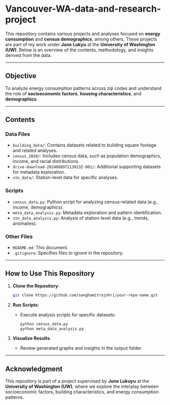 # Vancouver-WA-data-and-research-project

This repository contains various projects and analyses focused on **energy consumption** and **census demographics**, among others. These projects are part of my work under **June Lukyu** at the **University of Washington (UW)**. Below is an overview of the contents, methodology, and insights derived from the data.

---

## **Objective**

To analyze energy consumption patterns across zip codes and understand the role of **socioeconomic factors**, **housing characteristics**, and **demographics**.

---

## **Contents**

### **Data Files**
- `building_data/`: Contains datasets related to building square footage and related analyses.
- `census_2020/`: Includes census data, such as population demographics, income, and racial distributions.
- `drive-download-20240809T213923Z-001/`: Additional supporting datasets for metadata exploration.
- `stn_data/`: Station-level data for specific analyses.

### **Scripts**
- `census_data.py`: Python script for analyzing census-related data (e.g., income, demographics).
- `meta_data_analysis.py`: Metadata exploration and pattern identification.
- `stn_data_analysis.py`: Analysis of station-level data (e.g., trends, anomalies).

### **Other Files**
- `README.md`: This document.
- `.gitignore`: Specifies files to ignore in the repository.

---
## **How to Use This Repository**

1. **Clone the Repository**:
   ```bash
   git clone https://github.com/sanghamitrajohri/your-repo-name.git
   ```
2. **Run Scripts**:
   - Execute analysis scripts for specific datasets:
     ```bash
     python census_data.py
     python meta_data_analysis.py
     ```

3. **Visualize Results**:
   - Review generated graphs and insights in the output folder.
---

## **Acknowledgment**

This repository is part of a project supervised by **June Lukuyu** at the **University of Washington (UW)**, where we explore the interplay between socioeconomic factors, building characteristics, and energy consumption patterns.
